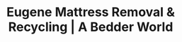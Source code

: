---
layout: location.njk
title: "Eugene Mattress Removal & Recycling | A Bedder World"
description: "Professional mattress removal in Eugene, OR. University of Oregon student housing specialists, family homes, and eco-friendly Track Town disposal starting $125."
permalink: "/mattress-removal/oregon/eugene/"
city: "Eugene"
state: "Oregon"
stateAbbr: "OR"
stateSlug: "oregon"
tier: 2
coordinates: 
  lat: 44.0521
  lng: -123.0868
pricing:
  startingPrice: 125
  single: 125
  queen: 155
  king: 180
  boxSpring: 30
zipCodes: ["97401", "97402", "97403", "97404", "97405"]
neighborhoods: [
  {
    "name": "Downtown Eugene",
    "zipCodes": ["97401"]
  },
  {
    "name": "University of Oregon Campus Area",
    "zipCodes": ["97403"]
  },
  {
    "name": "South Hills",
    "zipCodes": ["97405"]
  },
  {
    "name": "Whiteaker",
    "zipCodes": ["97404"]
  },
  {
    "name": "Jefferson Westside",
    "zipCodes": ["97405"]
  },
  {
    "name": "Bethel",
    "zipCodes": ["97402"]
  },
  {
    "name": "Cal Young/Sheldon",
    "zipCodes": ["97401"]
  },
  {
    "name": "River Road",
    "zipCodes": ["97404"]
  },
  {
    "name": "Santa Clara",
    "zipCodes": ["97405"]
  },
  {
    "name": "Friendly Area",
    "zipCodes": ["97405"]
  },
  {
    "name": "Fairmount",
    "zipCodes": ["97403"]
  },
  {
    "name": "West University",
    "zipCodes": ["97405"]
  },
  {
    "name": "Amazon",
    "zipCodes": ["97405"]
  },
  {
    "name": "Churchill Area",
    "zipCodes": ["97405"]
  },
  {
    "name": "Harlow",
    "zipCodes": ["97402"]
  },
  {
    "name": "Far West",
    "zipCodes": ["97402"]
  },
  {
    "name": "Laurel Hill Valley",
    "zipCodes": ["97405"]
  },
  {
    "name": "Trainsong",
    "zipCodes": ["97401"]
  },
  {
    "name": "Southeast",
    "zipCodes": ["97405"]
  },
  {
    "name": "Crest Drive",
    "zipCodes": ["97405"]
  }
]
nearbyCities:
  - name: "Springfield"
    slug: "springfield"
    distance: 3
    isSuburb: true
reviews:
  count: 14
  featured:
    - author: "Jessica R."
      rating: 5
      text: "Perfect timing for our dorm room upgrade before fall term. They worked around our UO parking restrictions and handled the tight residence hall stairwells expertly."
      neighborhood: "University of Oregon Campus Area"
    - author: "Mark & Lisa T."
      rating: 5
      text: "Great service during our South Hills home renovation. They understood our neighborhood's winding streets and scheduled around our kids' track practice perfectly."
      neighborhood: "South Hills"
    - author: "Amanda K."
      rating: 4
      text: "Solid pickup from our Whiteaker apartment. Fair pricing and they navigated the narrow alley access without issues. Would use again for our next move."
      neighborhood: "Whiteaker"
    - author: "Professor David L."
      rating: 5
      text: "Called Monday for our faculty housing upgrade, mattress gone Tuesday afternoon. Professional team that respected our campus residential protocols completely."
      neighborhood: "West University"
    - author: "Sarah M."
      rating: 5
      text: "Needed quick service for our rental property turnover. They coordinated with our tenant schedule and handled the Jefferson Westside pickup efficiently."
      neighborhood: "Jefferson Westside"
    - author: "Track Team Mom Jennifer"
      rating: 5
      text: "Excellent service for our son's off-campus housing. They understood the student rental timeline and worked around our Hayward Field event schedule."
      neighborhood: "Fairmount"
pageContent:
  heroDescription: "Professional Mattress Removal in Eugene! Serving University of Oregon students, families, and Track Town residents with eco-friendly disposal starting $125. Student housing specialists - over 1 million mattresses recycled nationwide."

  aboutService: "Our Eugene mattress pickup service understands the unique rhythm of Oregon's premier university town, where 178,213+ residents and 23,300+ students create diverse housing needs throughout the academic year. We specialize in Eugene's distinct challenges - from University of Oregon residence halls with tight stairwells and parking restrictions to South Hills family homes with winding hillside access, Whiteaker's arts district apartments to student rental complexes near campus with high turnover cycles. Our experienced teams navigate Eugene's environmental expectations, coordinating with Lane County's aggressive sustainability goals while serving the community that birthed Nike and Track Town USA's running culture. With transparent pricing and expertise in both student housing rushes and family home upgrades, we eliminate the complications of Oregon's mattress stewardship program while supporting the eco-conscious values that define Eugene's progressive community. Having recycled over 1 million mattresses nationwide, our Eugene operation serves students upgrading dorm setups, families moving through Bethel's affordable neighborhoods, and the diverse community of residents who chose this blend of academic excellence, environmental leadership, and outdoor recreation in the heart of the Willamette Valley."

  serviceAreasIntro: "Complete mattress pickup throughout Eugene's diverse neighborhoods and housing types, from University campus areas to family hillside communities:"

  regulationsCompliance: "We handle Oregon's mattress stewardship program and Lane County disposal requirements while coordinating with University of Oregon housing policies and student rental complex schedules. Our service provides documentation for property managers, accommodates academic calendar timing, and supports Eugene's aggressive environmental goals."

  environmentalImpact: "Our Eugene service demonstrates environmental leadership through partnerships with Lane County recycling facilities and the city's renowned sustainability initiatives. Each mattress pickup diverts 40 pounds from regional landfills while supporting Eugene's ambitious 63% waste recovery goal by 2025. After serving Track Town residents, we've recycled 1,150 mattresses (46,000 pounds) that directly support the progressive environmental values pioneered in this eco-conscious university community. This local processing approach reduces transport emissions while creating jobs that serve Eugene's diverse economic base including the University of Oregon, 400+ tech companies, and the innovative businesses that make this Oregon's cultural center. By choosing professional mattress removal, Eugene families and students contribute to the environmental stewardship that earned this community national recognition for sustainable living and climate action leadership throughout the upper Willamette Valley."

  howItWorksScheduling: "University and family-friendly scheduling with easy online booking throughout Eugene. Academic calendar coordination accommodates student housing rushes, residence hall requirements, and the diverse schedules of Oregon's premier university town."

  howItWorksService: "Our team specializes in Eugene's unique housing landscape and university town dynamics. We handle campus area parking restrictions, navigate South Hills hillside access, coordinate with rental property timelines, and respect both student housing protocols and family neighborhood needs."

  howItWorksDisposal: "Licensed transport to certified Lane County recycling facilities where materials support regional sustainability initiatives. Steel springs and foam components contribute to Eugene's Climate Action Plan goals and continued environmental leadership throughout Oregon's Willamette Valley."

  sidebarStats:
    mattressesRemoved: "1150"

localRegulations: "Eugene residents benefit from Oregon's mattress stewardship program which provides free disposal through participating retailers and collection sites after a $10 fee on new mattress purchases. Lane County regulations include 10 cubic yard daily drop-off limits at rural sites and 24-hour maximum curb time for residential bins. Student housing complexes near the University of Oregon have specific bulk item policies that vary by property management companies and residence hall guidelines. The city's aggressive Climate Action Plan 2.0 encourages sustainable disposal methods that support the 63% waste recovery goal by 2025. Our professional service eliminates these mattress disposal complications by handling all stewardship program coordination, working within student housing and rental property requirements, providing proper documentation for property managers, and supporting Eugene's environmental leadership through certified recycling partnerships that align with Track Town's progressive sustainability values."

faqs:
  - question: "How quickly can you remove my mattress in Eugene?"
    answer: "We provide easy online booking with next-day pickup throughout all Eugene ZIP codes, designed for University of Oregon student housing rushes, family schedules, and rental property turnovers. Academic calendar coordination accommodates semester transitions and the unique timing needs of Oregon's premier university town."
    
  - question: "Do you work with University of Oregon student housing and residence halls?"
    answer: "Yes, we specialize in campus area service including residence halls, student apartments, and off-campus housing. Our team understands UO parking restrictions, narrow dormitory stairwells, academic calendar rushes, and coordinates with both university housing policies and private student rental requirements."
    
  - question: "Can you handle South Hills hillside homes and difficult access?"
    answer: "Absolutely. Our team specializes in Eugene's elevated terrain including South Hills winding streets and steep driveways. We understand hillside home challenges, navigate narrow access roads, and provide reliable service throughout Eugene's most scenic residential areas."
    
  - question: "What's included in your Eugene mattress removal service?"
    answer: "Complete university town service includes pickup from residence halls and apartments, coordination with student housing timelines, specialized handling for campus area restrictions, family home service throughout all neighborhoods, and eco-friendly disposal through certified Lane County recycling facilities supporting Eugene's sustainability goals."
    
  - question: "Do you accommodate student rental turnovers and academic calendar needs?"
    answer: "Definitely. We understand Eugene's student rental cycle including summer move-outs, fall semester preparations, and mid-year housing changes. Our flexible scheduling coordinates with lease transitions, academic calendar deadlines, and the high-turnover rental market that serves University of Oregon students."
    
  - question: "How do you support Eugene's environmental and sustainability goals?"
    answer: "We partner with certified recycling facilities that align with Eugene's Climate Action Plan 2.0 and 63% waste recovery goal by 2025. Our service supports the city's environmental leadership by ensuring proper material recovery, reducing landfill waste, and contributing to the sustainable practices that define Track Town's progressive community values."
    
  - question: "Can you coordinate with multiple housing types in Eugene?"
    answer: "Yes, we adapt our service to Eugene's diverse housing landscape - from University residence halls to South Hills family homes, Whiteaker arts district apartments to student rental complexes near campus. Each location receives specialized handling appropriate to its specific access challenges and community requirements."
    
  - question: "What happens to mattresses after pickup in Eugene?"
    answer: "Mattresses go to certified Lane County recycling facilities where steel springs, foam, and fabric are separated for reuse in regional construction and manufacturing projects. This supports Eugene's environmental leadership while creating a local circular economy that benefits the university community and broader Willamette Valley sustainable development initiatives."
---